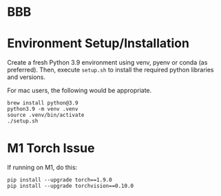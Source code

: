 # BBB

# Environment Setup/Installation

Create a fresh Python 3.9 environment using venv, pyenv or conda (as preferred). Then, execute `setup.sh` to install the required python libraries and versions.

For mac users, the following would be appropriate.

```
brew install python@3.9
python3.9 -m venv .venv
source .venv/bin/activate
./setup.sh
```

# M1 Torch Issue

If running on M1, do this:
```
pip install --upgrade torch==1.9.0
pip install --upgrade torchvision==0.10.0
```
